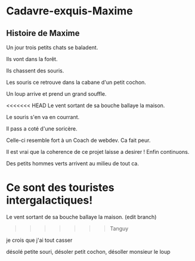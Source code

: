 # Cadavre-exquis-Maxime
## Histoire de Maxime

Un jour trois petits chats se baladent.

Ils vont dans la forêt.

Ils chassent des souris.



Les souris ce retrouve dans la cabane d'un petit cochon.

Un loup arrive et prend un grand souffle.

<<<<<<< HEAD
Le vent sortant de sa bouche ballaye la maison.

Le souris s'en va en courrant.

Il pass a coté d'une soricère.

Celle-ci resemble fort à un Coach de webdev. Ca fait peur.

Il est vrai que la coherence de ce projet laisse a desirer ! Enfin continuons.

Des petits hommes verts arrivent au milieu de tout ca.

Ce sont des touristes intergalactiques!
=======
Le vent sortant de sa bouche ballaye la maison. (edit branch)
>>>>>>> Tanguy


je crois que j'ai tout casser

désolé petite souri, désoler petit cochon, désoller monsieur le loup